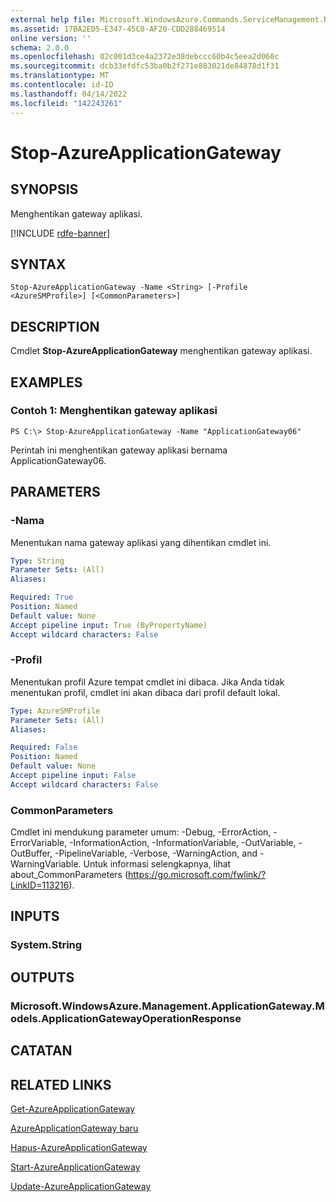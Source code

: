 ```yaml
---
external help file: Microsoft.WindowsAzure.Commands.ServiceManagement.Network.dll-Help.xml
ms.assetid: 17BA2ED5-E347-45C0-AF20-CDD288469514
online version: ''
schema: 2.0.0
ms.openlocfilehash: 02c001d3ce4a2372e38debccc60b4c5eea2d060c
ms.sourcegitcommit: dcb33efdfc53ba0b2f271e883021de84878d1f31
ms.translationtype: MT
ms.contentlocale: id-ID
ms.lasthandoff: 04/14/2022
ms.locfileid: "142243261"
---
```

# Stop-AzureApplicationGateway

## SYNOPSIS
Menghentikan gateway aplikasi.

[!INCLUDE [rdfe-banner](../../includes/rdfe-banner.md)]

## SYNTAX

```
Stop-AzureApplicationGateway -Name <String> [-Profile <AzureSMProfile>] [<CommonParameters>]
```

## DESCRIPTION
Cmdlet **Stop-AzureApplicationGateway** menghentikan gateway aplikasi.

## EXAMPLES

### Contoh 1: Menghentikan gateway aplikasi
```
PS C:\> Stop-AzureApplicationGateway -Name "ApplicationGateway06"
```

Perintah ini menghentikan gateway aplikasi bernama ApplicationGateway06.

## PARAMETERS

### -Nama
Menentukan nama gateway aplikasi yang dihentikan cmdlet ini.

```yaml
Type: String
Parameter Sets: (All)
Aliases: 

Required: True
Position: Named
Default value: None
Accept pipeline input: True (ByPropertyName)
Accept wildcard characters: False
```

### -Profil
Menentukan profil Azure tempat cmdlet ini dibaca.
Jika Anda tidak menentukan profil, cmdlet ini akan dibaca dari profil default lokal.

```yaml
Type: AzureSMProfile
Parameter Sets: (All)
Aliases: 

Required: False
Position: Named
Default value: None
Accept pipeline input: False
Accept wildcard characters: False
```

### CommonParameters
Cmdlet ini mendukung parameter umum: -Debug, -ErrorAction, -ErrorVariable, -InformationAction, -InformationVariable, -OutVariable, -OutBuffer, -PipelineVariable, -Verbose, -WarningAction, and -WarningVariable. Untuk informasi selengkapnya, lihat about_CommonParameters (https://go.microsoft.com/fwlink/?LinkID=113216).

## INPUTS

### System.String

## OUTPUTS

### Microsoft.WindowsAzure.Management.ApplicationGateway.Models.ApplicationGatewayOperationResponse

## CATATAN

## RELATED LINKS

[Get-AzureApplicationGateway](./Get-AzureApplicationGateway.md)

[AzureApplicationGateway baru](./New-AzureApplicationGateway.md)

[Hapus-AzureApplicationGateway](./Remove-AzureApplicationGateway.md)

[Start-AzureApplicationGateway](./Start-AzureApplicationGateway.md)

[Update-AzureApplicationGateway](./Update-AzureApplicationGateway.md)
